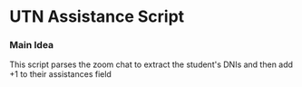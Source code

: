 # UTN Assistance Script

### Main Idea

This script parses the zoom chat to extract the student's DNIs and  then add +1 to their assistances field
